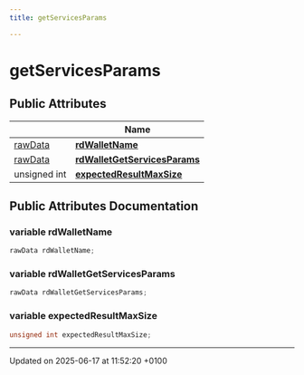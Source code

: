```yaml
---
title: getServicesParams

---
```


# getServicesParams





## Public Attributes

|                | Name           |
| -------------- | -------------- |
| [rawData](structraw_data.md) | **[rdWalletName](structget_services_params.md#variable-rdwalletname)**  |
| [rawData](structraw_data.md) | **[rdWalletGetServicesParams](structget_services_params.md#variable-rdwalletgetservicesparams)**  |
| unsigned int | **[expectedResultMaxSize](structget_services_params.md#variable-expectedresultmaxsize)**  |

## Public Attributes Documentation

### variable rdWalletName

```cpp
rawData rdWalletName;
```


### variable rdWalletGetServicesParams

```cpp
rawData rdWalletGetServicesParams;
```


### variable expectedResultMaxSize

```cpp
unsigned int expectedResultMaxSize;
```


-------------------------------

Updated on 2025-06-17 at 11:52:20 +0100